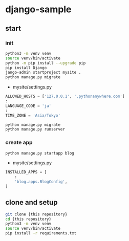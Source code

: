 # django-sample

## start

### init

```bash
python3 -m venv venv
source venv/bin/activate
python -m pip install --upgrade pip
pip install Django
jango-admin startproject mysite .
python manage.py migrate
```

- mysite/settings.py

```python:settings.py
ALLOWED_HOSTS = ['127.0.0.1', '.pythonanywhere.com']
:
LANGUAGE_CODE = 'ja'
:
TIME_ZONE = 'Asia/Tokyo'
```

```bash
python manage.py migrate
python manage.py runserver
```

### create app

```bash
python manage.py startapp blog
```
- mysite/settings.py

```python:settings.py
INSTALLED_APPS = [
    :
    'blog.apps.BlogConfig',
]
```

## clone and setup

```bash
git clone {this repository}
cd {this repository}
python3 -m venv venv
source venv/bin/activate
pip install -r requirements.txt
```
